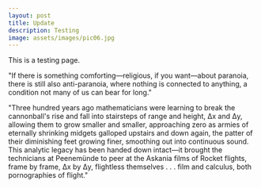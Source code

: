 ```yaml
---
layout: post
title: Update
description: Testing
image: assets/images/pic06.jpg
---
```


This is a testing page.

"If there is something comforting—religious, if you want—about paranoia, there is still also anti-paranoia, where nothing is connected to anything, a condition not many of us can bear for long."

"Three hundred years ago mathematicians were learning to break the cannonball's rise and fall into stairsteps of range and height, Δx and Δy, allowing them to grow smaller and smaller, approaching zero as armies of eternally shrinking midgets galloped upstairs and down again, the patter of their diminishing feet growing finer, smoothing out into continuous sound. This analytic legacy has been handed down intact—it brought the technicians at Peenemünde to peer at the Askania films of Rocket flights, frame by frame, Δx by Δy, flightless themselves . . . film and calculus, both pornographies of flight."

